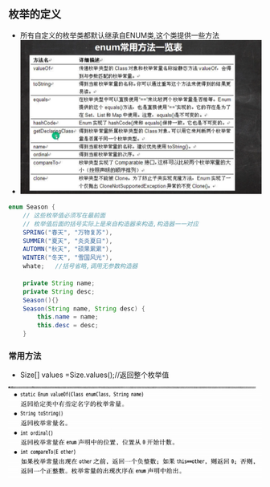 ## 枚举的定义
+ 所有自定义的枚举类都默认继承自ENUM类,这个类提供一些方法
+ ![](2022-03-11-17-10-24.png)
```java
enum Season {
    // 这些枚举值必须写在最前面
    // 枚举值后面的括号实际上是来自构造器来构造,构造器一一对应
    SPRING("春天", "万物复苏"),
    SUMMER("夏天", "炎炎夏日"),
    AUTOMN("秋天", "硕果累累"),
    WINTER("冬天", "雪国风光"),
    whate;   //括号省略,调用无参数构造器

    private String name;
    private String desc;
    Season(){}
    Season(String name, String desc) {
        this.name = name;
        this.desc = desc;
    }
```

### 常用方法
+ Size[] values =Size.values();//返回整个枚举值

![](2022-03-10-12-22-23.png)